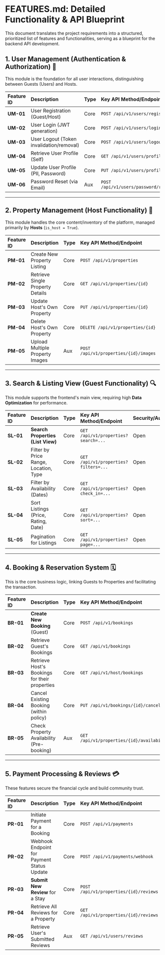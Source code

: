 # FEATURES.md: Detailed Functionality & API Blueprint

This document translates the project requirements into a structured, prioritized list of features and functionalities, serving as a blueprint for the backend API development.

## 1. User Management (Authentication & Authorization) 🔑

This module is the foundation for all user interactions, distinguishing between Guests (Users) and Hosts.

| Feature ID | Description | Type | Key API Method/Endpoint | Security/AuthN |
| :--- | :--- | :--- | :--- | :--- |
| **UM-01** | User Registration (Guest/Host) | Core | `POST /api/v1/users/register` | Open |
| **UM-02** | User Login (JWT generation) | Core | `POST /api/v1/users/login` | Open |
| **UM-03** | User Logout (Token invalidation/removal) | Core | `POST /api/v1/users/logout` | Token Required |
| **UM-04** | Retrieve User Profile (Self) | Core | `GET /api/v1/users/profile` | Token Required |
| **UM-05** | Update User Profile (PII, Password) | Core | `PUT /api/v1/users/profile` | Token Required |
| **UM-06** | Password Reset (via Email) | Aux | `POST /api/v1/users/password/reset` | Open |

***

## 2. Property Management (Host Functionality) 🏡

This module handles the core content/inventory of the platform, managed primarily by **Hosts** (`is_host = True`).

| Feature ID | Description | Type | Key API Method/Endpoint | Security/AuthZ |
| :--- | :--- | :--- | :--- | :--- |
| **PM-01** | Create New Property Listing | Core | `POST /api/v1/properties` | Host Required |
| **PM-02** | Retrieve Single Property Details | Core | `GET /api/v1/properties/{id}` | Open |
| **PM-03** | Update Host's Own Property | Core | `PUT /api/v1/properties/{id}` | Host & Ownership Check |
| **PM-04** | Delete Host's Own Property | Core | `DELETE /api/v1/properties/{id}` | Host & Ownership Check |
| **PM-05** | Upload Multiple Property Images | Aux | `POST /api/v1/properties/{id}/images` | Host & Ownership Check |

***

## 3. Search & Listing View (Guest Functionality) 🔍

This module supports the frontend's main view, requiring high **Data Optimization** for performance.

| Feature ID | Description | Type | Key API Method/Endpoint | Security/AuthN |
| :--- | :--- | :--- | :--- | :--- |
| **SL-01** | **Search Properties (List View)** | Core | `GET /api/v1/properties?search=...` | Open |
| **SL-02** | Filter by Price Range, Location, Type | Core | `GET /api/v1/properties?filters=...` | Open |
| **SL-03** | Filter by Availability (Dates) | Core | `GET /api/v1/properties?check_in=...` | Open |
| **SL-04** | Sort Listings (Price, Rating, Date) | Core | `GET /api/v1/properties?sort=...` | Open |
| **SL-05** | Pagination for Listings | Core | `GET /api/v1/properties?page=...` | Open |

***

## 4. Booking & Reservation System 🗓️

This is the core business logic, linking Guests to Properties and facilitating the transaction.

| Feature ID | Description | Type | Key API Method/Endpoint | Security/AuthN |
| :--- | :--- | :--- | :--- | :--- |
| **BR-01** | **Create New Booking** (Guest) | Core | `POST /api/v1/bookings` | User Required |
| **BR-02** | Retrieve Guest's Bookings | Core | `GET /api/v1/bookings` | User & Ownership Check |
| **BR-03** | Retrieve Host's Bookings for their properties | Core | `GET /api/v1/host/bookings` | Host Required |
| **BR-04** | Cancel Existing Booking (within policy) | Core | `PUT /api/v1/bookings/{id}/cancel` | User & Ownership Check |
| **BR-05** | Check Property Availability (Pre-booking) | Aux | `GET /api/v1/properties/{id}/availability` | Open |

***

## 5. Payment Processing & Reviews 💳

These features secure the financial cycle and build community trust.

| Feature ID | Description | Type | Key API Method/Endpoint | Security/AuthN |
| :--- | :--- | :--- | :--- | :--- |
| **PR-01** | Initiate Payment for a Booking | Core | `POST /api/v1/payments` | User Required |
| **PR-02** | Webhook Endpoint for Payment Status Update | Core | `POST /api/v1/payments/webhook` | Gateway Auth (Internal) |
| **PR-03** | **Submit New Review** for a Stay | Core | `POST /api/v1/properties/{id}/reviews` | User & Past Stay Check |
| **PR-04** | Retrieve All Reviews for a Property | Core | `GET /api/v1/properties/{id}/reviews` | Open |
| **PR-05** | Retrieve User's Submitted Reviews | Aux | `GET /api/v1/users/reviews` | User Required |
